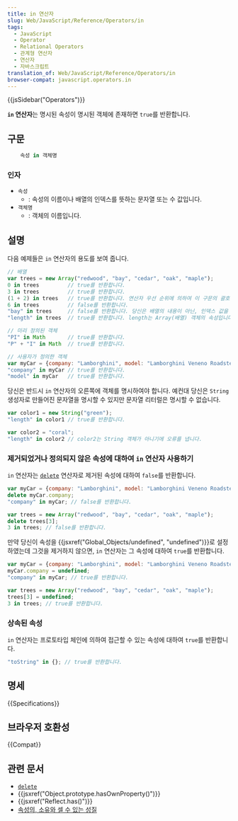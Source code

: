```yaml
---
title: in 연산자
slug: Web/JavaScript/Reference/Operators/in
tags:
  - JavaScript
  - Operator
  - Relational Operators
  - 관계형 연산자
  - 연산자
  - 자바스크립트
translation_of: Web/JavaScript/Reference/Operators/in
browser-compat: javascript.operators.in
---
```


{{jsSidebar("Operators")}}

**`in` 연산자**는 명시된 속성이 명시된 객체에 존재하면 `true`를 반환합니다.

## 구문

```js
    속성 in 객체명
```

### 인자

- `속성`
  - : 속성의 이름이나 배열의 인덱스를 뜻하는 문자열 또는 수 값입니다.
- `객체명`
  - : 객체의 이름입니다.

## 설명

다음 예제들은 `in` 연산자의 용도를 보여 줍니다.

```js
// 배열
var trees = new Array("redwood", "bay", "cedar", "oak", "maple");
0 in trees         // true를 반환합니다.
3 in trees         // true를 반환합니다.
(1 + 2) in trees   // true를 반환합니다. 연산자 우선 순위에 의하여 이 구문의 괄호는 없어도 됩니다.
6 in trees         // false를 반환합니다.
"bay" in trees     // false를 반환합니다. 당신은 배열의 내용이 아닌, 인덱스 값을 명시하여야 합니다.
"length" in trees  // true를 반환합니다. length는 Array(배열) 객체의 속성입니다.

// 미리 정의된 객체
"PI" in Math       // true를 반환합니다.
"P" + "I" in Math  // true를 반환합니다.

// 사용자가 정의한 객체
var myCar = {company: "Lamborghini", model: "Lamborghini Veneno Roadster", year: 2014};
"company" in myCar // true를 반환합니다.
"model" in myCar   // true를 반환합니다.
```

당신은 반드시 `in` 연산자의 오른쪽에 객체를 명시하여야 합니다. 예컨대 당신은 `String` 생성자로 만들어진 문자열을 명시할 수 있지만 문자열 리터럴은 명시할 수 없습니다.

```js
var color1 = new String("green");
"length" in color1 // true를 반환합니다.

var color2 = "coral";
"length" in color2 // color2는 String 객체가 아니기에 오류를 냅니다.
```

### 제거되었거나 정의되지 않은 속성에 대하여 `in` 연산자 사용하기

`in` 연산자는 [`delete`](/en-US/docs/Web/JavaScript/Reference/Operators/delete) 연산자로 제거된 속성에 대하여 `false`를 반환합니다.

```js
var myCar = {company: "Lamborghini", model: "Lamborghini Veneno Roadster", year: 2014};
delete myCar.company;
"company" in myCar; // false를 반환합니다.

var trees = new Array("redwood", "bay", "cedar", "oak", "maple");
delete trees[3];
3 in trees; // false를 반환합니다.
```

만약 당신이 속성을 {{jsxref("Global_Objects/undefined", "undefined")}}로 설정하였는데 그것을 제거하지 않으면, `in` 연산자는 그 속성에 대하여 `true`를 반환합니다.

```js
var myCar = {company: "Lamborghini", model: "Lamborghini Veneno Roadster", year: 2014};
myCar.company = undefined;
"company" in myCar; // true를 반환합니다.
```

```js
var trees = new Array("redwood", "bay", "cedar", "oak", "maple");
trees[3] = undefined;
3 in trees; // true를 반환합니다.
```

### 상속된 속성

`in` 연산자는 프로토타입 체인에 의하여 접근할 수 있는 속성에 대하여 `true`를 반환합니다.

```js
"toString" in {}; // true를 반환합니다.
```

## 명세

{{Specifications}}

## 브라우저 호환성

{{Compat}}

## 관련 문서

- [`delete`](/en-US/docs/Web/JavaScript/Reference/Operators/delete)
- {{jsxref("Object.prototype.hasOwnProperty()")}}
- {{jsxref("Reflect.has()")}}
- [속성의, 소유와 셀 수 있는 성질](/en-US/docs/Enumerability_and_ownership_of_properties)
